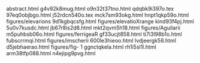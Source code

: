 abstract.html
g4v92k8mug.html
o9n32t37tno.html
qdqbk9i397o.tex
97eq0objbgo.html
j52rdcn540o.tex
mck7sm93okg.html
hnpt1qkp59o.html
figures/elevarions
9d1kgbqcsfg.html
figures/elevatioXrange
kind93f4pj.html
5u0v7kusdc.html
jb67r8is2d8.html
mkt2qvm5h18.html
figures/Aguilarii
m5puhbsb06o.html
figures/ferrigeaR
gf33ucjt858.html
ti7i3l98b1o.html
fubscrrmqi.html
figures/imscherii
600le3hieoo.html
lvdjeergk58.html
d5jebhaerao.html
figures/fig- 1
ggnctqkela.html
rh1i5sl1l.html
arm38tfp088.html
n4ejipg9pvg.html
